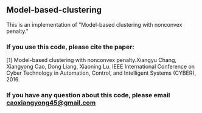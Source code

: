 ## Model-based-clustering
This is an implementation of "Model-based clustering with nonconvex penalty."

### If you use this code, please cite the paper:

[1] Model-based clustering with nonconvex penalty.Xiangyu Chang, Xiangyong Cao, Dong Liang, Xiaoning Lu. 
IEEE International Conference on Cyber Technology in Automation, Control, and Intelligent Systems (CYBER), 2016.

### If you have any question about this code, please email caoxiangyong45@gmail.com
